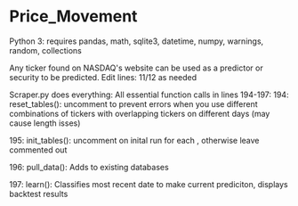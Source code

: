 # Price_Movement
Python 3: requires pandas, math, sqlite3, datetime, numpy, warnings, random, collections

Any ticker found on NASDAQ's website can be used as a predictor or security to be predicted.
Edit lines: 11/12 as needed

Scraper.py does everything:
All essential function calls in lines 194-197:
194: reset_tables(): uncomment to prevent errors when you use different combinations of tickers with overlapping tickers
on different days (may cause length isses)

195: init_tables(): uncomment on inital run for each , otherwise leave commented out

196: pull_data(): Adds to existing databases

197: learn(): Classifies most recent date to make current prediciton, displays backtest results
